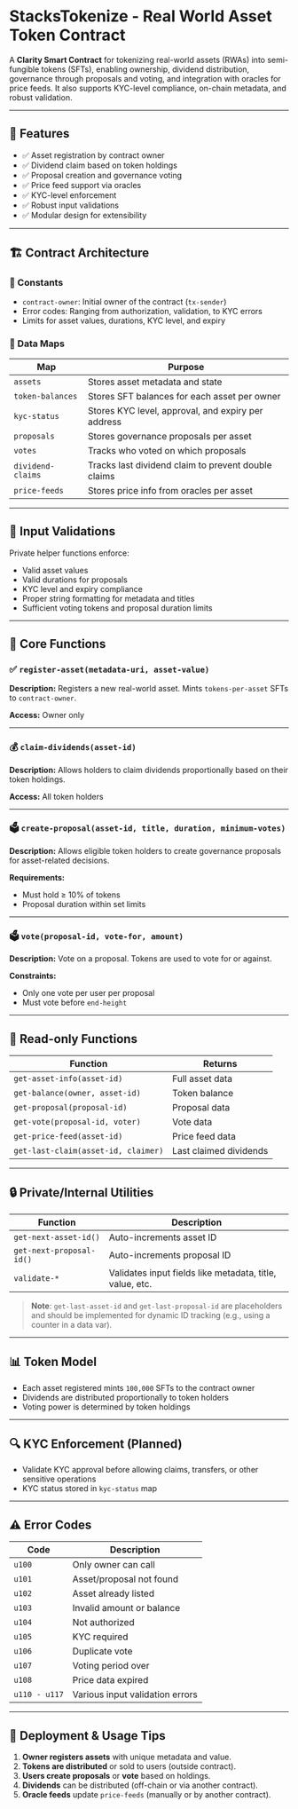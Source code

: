 

# StacksTokenize - Real World Asset Token Contract

A **Clarity Smart Contract** for tokenizing real-world assets (RWAs) into semi-fungible tokens (SFTs), enabling ownership, dividend distribution, governance through proposals and voting, and integration with oracles for price feeds. It also supports KYC-level compliance, on-chain metadata, and robust validation.

---

## 📌 Features

- ✅ Asset registration by contract owner
- ✅ Dividend claim based on token holdings
- ✅ Proposal creation and governance voting
- ✅ Price feed support via oracles
- ✅ KYC-level enforcement
- ✅ Robust input validations
- ✅ Modular design for extensibility

---

## 🏗 Contract Architecture

### 📄 Constants

- `contract-owner`: Initial owner of the contract (`tx-sender`)
- Error codes: Ranging from authorization, validation, to KYC errors
- Limits for asset values, durations, KYC level, and expiry

### 🧩 Data Maps

| Map | Purpose |
|-----|---------|
| `assets` | Stores asset metadata and state |
| `token-balances` | Stores SFT balances for each asset per owner |
| `kyc-status` | Stores KYC level, approval, and expiry per address |
| `proposals` | Stores governance proposals per asset |
| `votes` | Tracks who voted on which proposals |
| `dividend-claims` | Tracks last dividend claim to prevent double claims |
| `price-feeds` | Stores price info from oracles per asset |

---

## 🔐 Input Validations

Private helper functions enforce:
- Valid asset values
- Valid durations for proposals
- KYC level and expiry compliance
- Proper string formatting for metadata and titles
- Sufficient voting tokens and proposal duration limits

---

## 🔑 Core Functions

### ✅ `register-asset(metadata-uri, asset-value)`

**Description:** Registers a new real-world asset. Mints `tokens-per-asset` SFTs to `contract-owner`.

**Access:** Owner only

---

### 💰 `claim-dividends(asset-id)`

**Description:** Allows holders to claim dividends proportionally based on their token holdings.

**Access:** All token holders

---

### 🗳 `create-proposal(asset-id, title, duration, minimum-votes)`

**Description:** Allows eligible token holders to create governance proposals for asset-related decisions.

**Requirements:**
- Must hold ≥ 10% of tokens
- Proposal duration within set limits

---

### 🗳 `vote(proposal-id, vote-for, amount)`

**Description:** Vote on a proposal. Tokens are used to vote for or against.

**Constraints:**
- Only one vote per user per proposal
- Must vote before `end-height`

---

## 📖 Read-only Functions

| Function | Returns |
|---------|--------|
| `get-asset-info(asset-id)` | Full asset data |
| `get-balance(owner, asset-id)` | Token balance |
| `get-proposal(proposal-id)` | Proposal data |
| `get-vote(proposal-id, voter)` | Vote data |
| `get-price-feed(asset-id)` | Price feed data |
| `get-last-claim(asset-id, claimer)` | Last claimed dividends |

---

## 🔒 Private/Internal Utilities

| Function | Description |
|---------|-------------|
| `get-next-asset-id()` | Auto-increments asset ID |
| `get-next-proposal-id()` | Auto-increments proposal ID |
| `validate-*` | Validates input fields like metadata, title, value, etc. |

> **Note**: `get-last-asset-id` and `get-last-proposal-id` are placeholders and should be implemented for dynamic ID tracking (e.g., using a counter in a data var).

---

## 📊 Token Model

- Each asset registered mints `100,000` SFTs to the contract owner
- Dividends are distributed proportionally to token holders
- Voting power is determined by token holdings

---

## 🔍 KYC Enforcement (Planned)

- Validate KYC approval before allowing claims, transfers, or other sensitive operations
- KYC status stored in `kyc-status` map

---

## ⚠️ Error Codes

| Code | Description |
|------|-------------|
| `u100` | Only owner can call |
| `u101` | Asset/proposal not found |
| `u102` | Asset already listed |
| `u103` | Invalid amount or balance |
| `u104` | Not authorized |
| `u105` | KYC required |
| `u106` | Duplicate vote |
| `u107` | Voting period over |
| `u108` | Price data expired |
| `u110 - u117` | Various input validation errors |

---

## 🚀 Deployment & Usage Tips

1. **Owner registers assets** with unique metadata and value.
2. **Tokens are distributed** or sold to users (outside contract).
3. **Users create proposals** or **vote** based on holdings.
4. **Dividends** can be distributed (off-chain or via another contract).
5. **Oracle feeds** update `price-feeds` (manually or by another contract).

